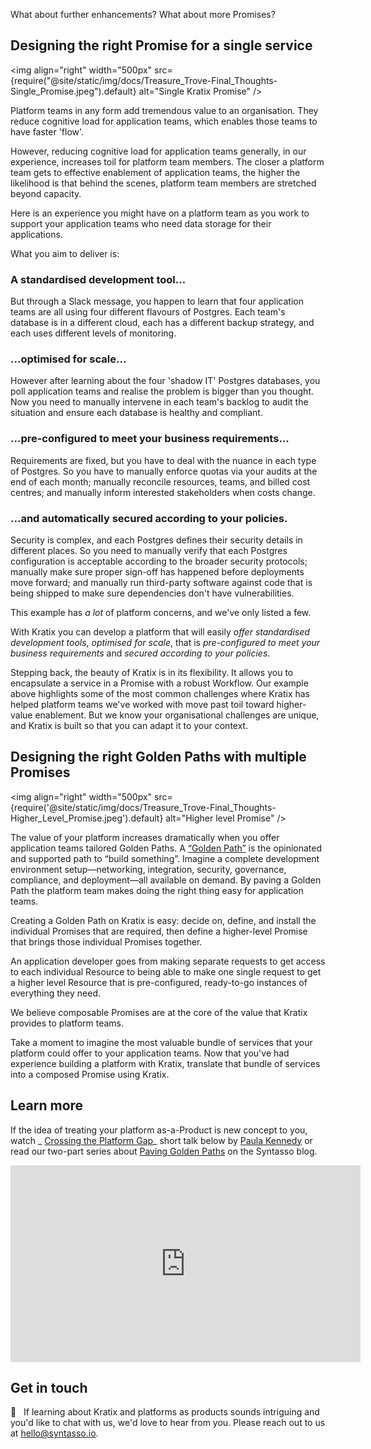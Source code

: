 What about further enhancements? What about more Promises?

## Designing the right Promise for a single service

<img
align="right"
width="500px"
src={require("@site/static/img/docs/Treasure_Trove-Final_Thoughts-Single_Promise.jpeg").default}
alt="Single Kratix Promise"
/>

Platform teams in any form add tremendous value to an organisation. They reduce cognitive load for application teams, which enables those teams to have faster 'flow'.

However, reducing cognitive load for application teams generally, in our experience, increases toil for platform team members. The closer a platform team gets to effective enablement of application teams, the higher the likelihood is that behind the scenes, platform team members are stretched beyond capacity.

Here is an experience you might have on a platform team as you work to support your application teams who need data storage for their applications.

What you aim to deliver is:

### A standardised development tool...

But through a Slack message, you happen to learn that four application teams are all using four different flavours of Postgres. Each team's database is in a different cloud, each has a different backup strategy, and each uses different levels of monitoring.

### ...optimised for scale...

However after learning about the four 'shadow IT' Postgres databases, you poll application teams and realise the problem is bigger than you thought. Now you need to manually intervene in each team's backlog to audit the situation and ensure each database is healthy and compliant.

### ...pre-configured to meet your business requirements...

Requirements are fixed, but you have to deal with the nuance in each type of Postgres. So you have to manually enforce quotas via your audits at the end of each month; manually reconcile resources, teams, and billed cost centres; and manually inform interested stakeholders when costs change.

### ...and automatically secured according to your policies.

Security is complex, and each Postgres defines their security details in different places. So you need to manually verify that each Postgres configuration is acceptable according to the broader security protocols; manually make sure proper sign-off has happened before deployments move forward; and manually run third-party software against code that is being shipped to make sure dependencies don't have vulnerabilities.
<br/>

This example has _a lot_ of platform concerns, and we've only listed a few.

With Kratix you can develop a platform that will easily _offer standardised development tools_, _optimised for scale_, that is _pre-configured to meet your business requirements_ and _secured according to your policies_.

Stepping back, the beauty of Kratix is in its flexibility. It allows you to encapsulate a service in a Promise with a robust Workflow. Our example above highlights some of the most common challenges where Kratix has helped platform teams we've worked with move past toil toward higher-value enablement. But we know your organisational challenges are unique, and Kratix is built so that you can adapt it to your context.

## Designing the right Golden Paths with multiple Promises

<img
align="right"
width="500px"
src={require('@site/static/img/docs/Treasure_Trove-Final_Thoughts-Higher_Level_Promise.jpeg').default}
alt="Higher level Promise"
/>

The value of your platform increases dramatically when you offer application teams tailored Golden Paths. A [“Golden Path”](https://www.syntasso.io/post/paving-golden-paths-on-multi-cluster-kubernetes-part-1-the-theory) is the opinionated and supported path to “build something”. Imagine a complete development environment setup&mdash;networking, integration, security, governance, compliance, and deployment&mdash;all available on demand. By paving a Golden Path the platform team makes doing the right thing easy for application teams.

Creating a Golden Path on Kratix is easy: decide on, define, and install the individual Promises that are required, then define a higher-level Promise that brings those individual Promises together.

An application developer goes from making separate requests to get access to each individual Resource to being able to make one single request to get a higher level Resource that is pre-configured, ready-to-go instances of everything they need.

We believe composable Promises are at the core of the value that Kratix provides to platform teams.

Take a moment to imagine the most valuable bundle of services that your platform could offer to your application teams. Now that you've had experience building a platform with Kratix, translate that bundle of services into a composed Promise using Kratix.

## Learn more

If the idea of treating your platform as-a-Product is new concept to you, watch _ [Crossing the Platform Gap](https://youtu.be/pAk5GReIs90)_ short talk below by [Paula Kennedy](https://twitter.com/PaulaLKennedy) or read our two-part series about [Paving Golden Paths](https://www.syntasso.io/post/paving-golden-paths-on-multi-cluster-kubernetes-part-1-the-theory) on the Syntasso blog.

<div style={{"text-align":"center"}}>
<iframe width="560" height="315" src="https://www.youtube.com/embed/pAk5GReIs90" title="YouTube video player" frameborder="0" allow="accelerometer; autoplay; clipboard-write; encrypted-media; gyroscope; picture-in-picture" allowfullscreen></iframe>
</div>

## Get in touch

💭&nbsp;&nbsp; If learning about Kratix and platforms as products sounds intriguing and you'd like to chat with us, we'd love to hear from you. Please reach out to us at [hello@syntasso.io](mailto:hello@syntasso.io).
